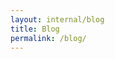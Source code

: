 ```yaml
---
layout: internal/blog
title: Blog
permalink: /blog/
---
```


<!--- This child document initializes the page in Jekyll. -->